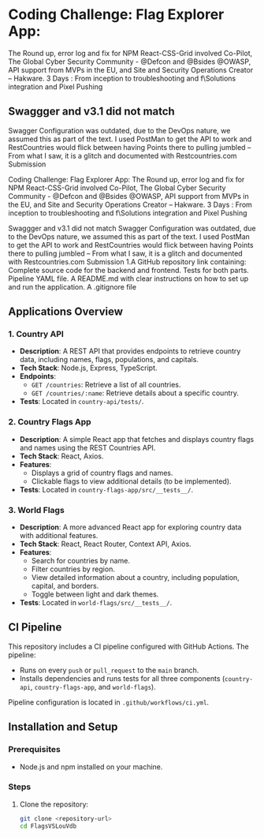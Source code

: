 # Coding Challenge: Flag Explorer App: 
The Round up, error log and fix for NPM React-CSS-Grid involved Co-Pilot, The Global Cyber Security Community - @Defcon and @Bsides @OWASP, API support from MVPs in the EU, and Site and Security Operations Creator – Hakware.
3 Days : From inception to troubleshooting and f\Solutions integration and Pixel Pushing

## Swaggger and v3.1 did not match 
Swagger Configuration was outdated, due to the DevOps nature, we assumed this as part of the text.
I used PostMan to get the API to work and RestCountries would flick between having Points there to pulling jumbled – From what I saw, it is a glitch and documented with  Restcountries.com
Submission

Coding Challenge: Flag Explorer App: 
The Round up, error log and fix for NPM React-CSS-Grid involved Co-Pilot, The Global Cyber Security Community - @Defcon and @Bsides @OWASP, API support from MVPs in the EU, and Site and Security Operations Creator – Hakware.
3 Days : From inception to troubleshooting and f\Solutions integration and Pixel Pushing

Swaggger and v3.1 did not match 
Swagger Configuration was outdated, due to the DevOps nature, we assumed this as part of the text.
I used PostMan to get the API to work and RestCountries would flick between having Points there to pulling jumbled – From what I saw, it is a glitch and documented with  Restcountries.com
Submission
1.A GitHub repository link containing:
Complete source code for the backend and frontend.
Tests for both parts.
Pipeline YAML file.
A README.md with clear instructions on how to set up and run the application.
A .gitignore file

## Applications Overview

### 1. Country API
- **Description**: A REST API that provides endpoints to retrieve country data, including names, flags, populations, and capitals.
- **Tech Stack**: Node.js, Express, TypeScript.
- **Endpoints**:
  - `GET /countries`: Retrieve a list of all countries.
  - `GET /countries/:name`: Retrieve details about a specific country.
- **Tests**: Located in `country-api/tests/`.

### 2. Country Flags App
- **Description**: A simple React app that fetches and displays country flags and names using the REST Countries API.
- **Tech Stack**: React, Axios.
- **Features**:
  - Displays a grid of country flags and names.
  - Clickable flags to view additional details (to be implemented).
- **Tests**: Located in `country-flags-app/src/__tests__/`.

### 3. World Flags
- **Description**: A more advanced React app for exploring country data with additional features.
- **Tech Stack**: React, React Router, Context API, Axios.
- **Features**:
  - Search for countries by name.
  - Filter countries by region.
  - View detailed information about a country, including population, capital, and borders.
  - Toggle between light and dark themes.
- **Tests**: Located in `world-flags/src/__tests__/`.

## CI Pipeline

This repository includes a CI pipeline configured with GitHub Actions. The pipeline:
- Runs on every `push` or `pull_request` to the `main` branch.
- Installs dependencies and runs tests for all three components (`country-api`, `country-flags-app`, and `world-flags`).

Pipeline configuration is located in `.github/workflows/ci.yml`.

## Installation and Setup

### Prerequisites
- Node.js and npm installed on your machine.

### Steps
1. Clone the repository:
   ```bash
   git clone <repository-url>
   cd FlagsVSLouVdb

